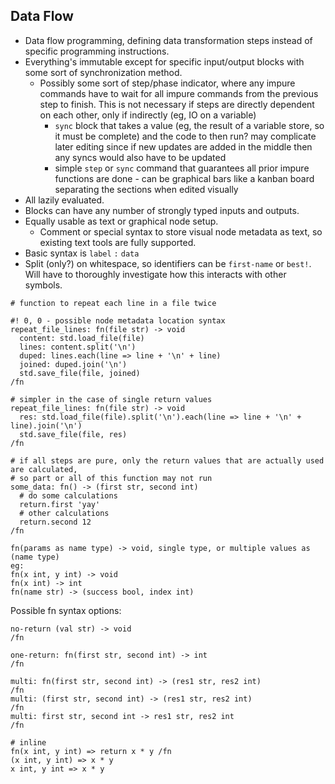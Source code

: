 ## Data Flow

* Data flow programming, defining data transformation steps instead of specific programming instructions.
* Everything's immutable except for specific input/output blocks with some sort of synchronization method.
  * Possibly some sort of step/phase indicator, where any impure commands have to wait for all impure commands from the previous step to finish. This is not necessary if steps are directly dependent on each other, only if indirectly (eg, IO on a variable)
    * `sync` block that takes a value (eg, the result of a variable store, so it must be complete) and the code to then run? may complicate later editing since if new updates are added in the middle then any syncs would also have to be updated
    * simple `step` or `sync` command that guarantees all prior impure functions are done - can be graphical bars like a kanban board separating the sections when edited visually
* All lazily evaluated.
* Blocks can have any number of strongly typed inputs and outputs.
* Equally usable as text or graphical node setup.
  * Comment or special syntax to store visual node metadata as text, so existing text tools are fully supported.
* Basic syntax is `label` `:` `data`
* Split (only?) on whitespace, so identifiers can be `first-name` or `best!`. Will have to thoroughly investigate how this interacts with other symbols.

```
# function to repeat each line in a file twice

#! 0, 0 - possible node metadata location syntax
repeat_file_lines: fn(file str) -> void
  content: std.load_file(file)
  lines: content.split('\n')
  duped: lines.each(line => line + '\n' + line)
  joined: duped.join('\n')
  std.save_file(file, joined)
/fn

# simpler in the case of single return values
repeat_file_lines: fn(file str) -> void
  res: std.load_file(file).split('\n').each(line => line + '\n' + line).join('\n')
  std.save_file(file, res)
/fn

# if all steps are pure, only the return values that are actually used are calculated,
# so part or all of this function may not run
some_data: fn() -> (first str, second int)
  # do some calculations
  return.first 'yay'
  # other calculations
  return.second 12
/fn

fn(params as name type) -> void, single type, or multiple values as (name type)
eg:
fn(x int, y int) -> void
fn(x int) -> int
fn(name str) -> (success bool, index int)
```

Possible fn syntax options:
```
no-return (val str) -> void
/fn

one-return: fn(first str, second int) -> int
/fn

multi: fn(first str, second int) -> (res1 str, res2 int)
/fn
multi: (first str, second int) -> (res1 str, res2 int)
/fn
multi: first str, second int -> res1 str, res2 int
/fn

# inline
fn(x int, y int) => return x * y /fn
(x int, y int) => x * y
x int, y int => x * y
```
